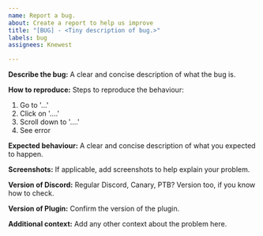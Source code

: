 ```yaml
---
name: Report a bug.
about: Create a report to help us improve
title: "[BUG] - <Tiny description of bug.>"
labels: bug
assignees: Knewest

---
```


**Describe the bug:**
A clear and concise description of what the bug is.

**How to reproduce:**
Steps to reproduce the behaviour:
1. Go to '...'
2. Click on '....'
3. Scroll down to '....'
4. See error

**Expected behaviour:**
A clear and concise description of what you expected to happen.

**Screenshots:**
If applicable, add screenshots to help explain your problem.

**Version of Discord:**
Regular Discord, Canary, PTB? 
Version too, if you know how to check.

**Version of Plugin:**
Confirm the version of the plugin.

**Additional context:**
Add any other context about the problem here.
